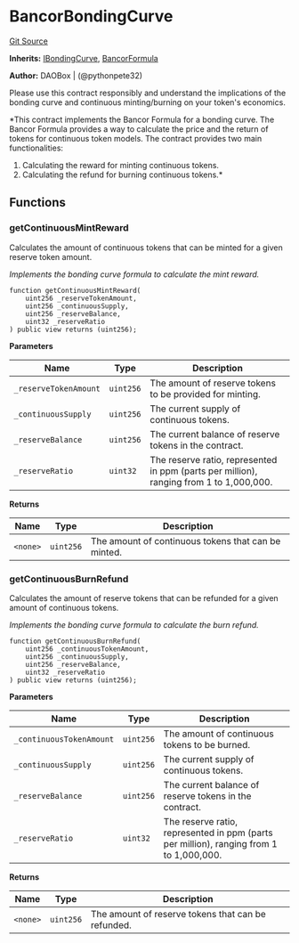 # BancorBondingCurve
[Git Source](https://github.com/DAObox/fantastic-spork/blob/e85e294b9aa197e65780cf42fd333d2b29d2cb82/src/math/BancorBondingCurve.sol)

**Inherits:**
[IBondingCurve](/src/interfaces/IBondingCurve.sol/interface.IBondingCurve.md), [BancorFormula](/src/math/BancorFormula.sol/contract.BancorFormula.md)

**Author:**
DAOBox | (@pythonpete32)

Please use this contract responsibly and understand the implications of the bonding curve
and continuous minting/burning on your token's economics.

*This contract implements the Bancor Formula for a bonding curve. The Bancor Formula provides
a way to calculate the price and the return of tokens for continuous token models.
The contract provides two main functionalities:
1. Calculating the reward for minting continuous tokens.
2. Calculating the refund for burning continuous tokens.*


## Functions
### getContinuousMintReward

Calculates the amount of continuous tokens that can be minted for a given reserve token amount.

*Implements the bonding curve formula to calculate the mint reward.*


```solidity
function getContinuousMintReward(
    uint256 _reserveTokenAmount,
    uint256 _continuousSupply,
    uint256 _reserveBalance,
    uint32 _reserveRatio
) public view returns (uint256);
```
**Parameters**

|Name|Type|Description|
|----|----|-----------|
|`_reserveTokenAmount`|`uint256`|The amount of reserve tokens to be provided for minting.|
|`_continuousSupply`|`uint256`|The current supply of continuous tokens.|
|`_reserveBalance`|`uint256`|The current balance of reserve tokens in the contract.|
|`_reserveRatio`|`uint32`|The reserve ratio, represented in ppm (parts per million), ranging from 1 to 1,000,000.|

**Returns**

|Name|Type|Description|
|----|----|-----------|
|`<none>`|`uint256`|The amount of continuous tokens that can be minted.|


### getContinuousBurnRefund

Calculates the amount of reserve tokens that can be refunded for a given amount of continuous tokens.

*Implements the bonding curve formula to calculate the burn refund.*


```solidity
function getContinuousBurnRefund(
    uint256 _continuousTokenAmount,
    uint256 _continuousSupply,
    uint256 _reserveBalance,
    uint32 _reserveRatio
) public view returns (uint256);
```
**Parameters**

|Name|Type|Description|
|----|----|-----------|
|`_continuousTokenAmount`|`uint256`|The amount of continuous tokens to be burned.|
|`_continuousSupply`|`uint256`|The current supply of continuous tokens.|
|`_reserveBalance`|`uint256`|The current balance of reserve tokens in the contract.|
|`_reserveRatio`|`uint32`|The reserve ratio, represented in ppm (parts per million), ranging from 1 to 1,000,000.|

**Returns**

|Name|Type|Description|
|----|----|-----------|
|`<none>`|`uint256`|The amount of reserve tokens that can be refunded.|


